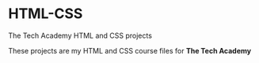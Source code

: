 # HTML-CSS
The Tech Academy HTML and CSS projects

These projects are my HTML and CSS course files for **The Tech Academy**
